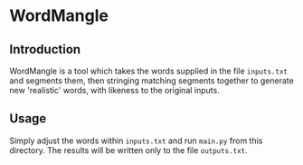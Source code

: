 # WordMangle

## Introduction

WordMangle is a tool which takes the words supplied in the file `inputs.txt` and segments them, then
stringing matching segments together to generate new 'realistic' words, with likeness to the
original inputs.

## Usage

Simply adjust the words within `inputs.txt` and run `main.py` from this directory. The results will
be written only to the file `outputs.txt`.
